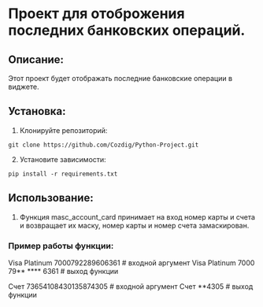 # Проект для отоброжения последних банковских операций.

## Описание:

Этот проект будет отображать последние банковские операции в виджете.

## Установка:

1. Клонируйте репозиторий:
```
git clone https://github.com/Cozdig/Python-Project.git
```
2. Установите зависимости:
```
pip install -r requirements.txt
```
## Использование:

1. Функция masc_account_card принимает на вход номер карты и счета и возвращает их маску, номер карты и номер счета замаскирован.

### Пример работы функции:

Visa Platinum 7000792289606361  # входной аргумент
Visa Platinum 7000 79** **** 6361  # выход функции

Счет 73654108430135874305  # входной аргумент
Счет **4305  # выход функции

